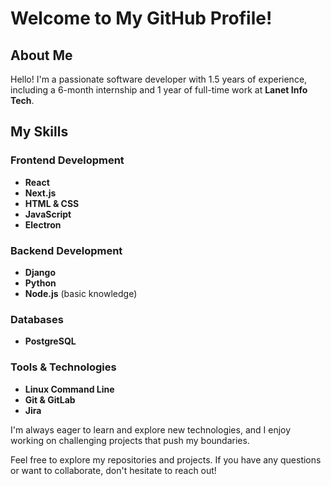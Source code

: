 # Welcome to My GitHub Profile!

## About Me

Hello! I'm a passionate software developer with 1.5 years of experience, including a 6-month internship and 1 year of full-time work at **Lanet Info Tech**. 

## My Skills

### Frontend Development
- **React**
- **Next.js**
- **HTML & CSS**
- **JavaScript**
- **Electron**

### Backend Development
- **Django**
- **Python**
- **Node.js** (basic knowledge)

### Databases
- **PostgreSQL**

### Tools & Technologies
- **Linux Command Line**
- **Git & GitLab**
- **Jira**

I'm always eager to learn and explore new technologies, and I enjoy working on challenging projects that push my boundaries.

Feel free to explore my repositories and projects. If you have any questions or want to collaborate, don't hesitate to reach out!


